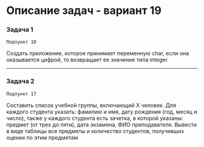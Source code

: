 # Описание задач - вариант 19

### Задача 1
```Подпункт 10```

Создать приложение, которое принимает переменную char, если она оказывается цифрой, то возвращает ее значение типа integer.

---

### Задача 2
```Подпункт 17```

Составить список учебной группы, включающий Х человек. Для каждого студента указать: фамилию и имя, дату рождения (год, месяц и число), также у каждого студента есть зачетка, в которой указаны: предмет (от трех до пяти), дата экзамена, ФИО преподавателя.
Вывести в виде таблицы все предметы и количество студентов, получивших оценки по этим предметам